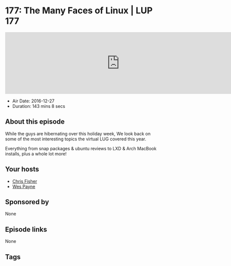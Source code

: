 # 177: The Many Faces of Linux | LUP 177

<iframe src="https://player.fireside.fm/v2/RUkczH-V+gXqvtCWB?theme=dark" width="740" height="200" frameborder="0" scrolling="no"></iframe>

* Air Date: 2016-12-27
* Duration: 143 mins 8 secs

## About this episode

While the guys are hibernating over this holiday week, We look back on some of the most interesting topics the virtual LUG covered this year.

Everything from snap packages & ubuntu reviews to LXD & Arch MacBook installs, plus a whole lot more!

## Your hosts
* [Chris Fisher](https://linuxunplugged.com/hosts/chrislas)
* [Wes Payne](https://linuxunplugged.com/hosts/wes)

## Sponsored by

None



## Episode links

None



## Tags


